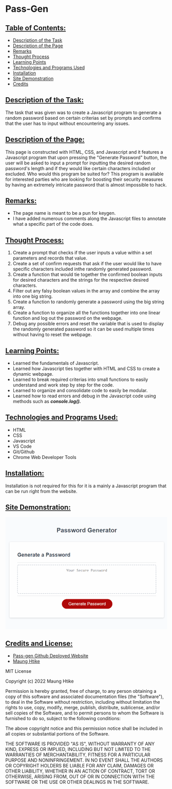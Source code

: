 # Pass-Gen

## <ins> Table of Contents: </ins>

- [Description of the Task](#description-of-the-task)
- [Description of the Page](#description-of-the-page)
- [Remarks](#remarks)
- [Thought Process](#thought-process)
- [Learning Points](#learning-points)
- [Technologies and Programs Used](#technologies-and-programs-used)
- [Installation](#installation)
- [Site Demonstration](#site-demonstration)
- [Credits](#credits)


## <ins> Description of the Task: </ins>

The task that was given was to create a Javascript program to generate a random password based on certain criterias set by prompts and confirms that the user has to input without encountering any issues.  

## <ins> Description of the Page: </ins>

This page is constructed with HTML, CSS, and Javascript and it features a Javascript program that upon pressing the "Generate Password" button, the user will be asked to input a prompt for inputting the desired random password's length and if they would like certain characters included or excluded. Who would this program be suited for? This program is available for interested parties who are looking for boosting their security measures by having an extremely intricate password that is almost impossible to hack. 

## <ins> Remarks: </ins>

- The page name is meant to be a pun for keygen.
- I have added numerous comments along the Javascript files to annotate what a specific part of the code does.

## <ins> Thought Process: </ins>

1. Create a prompt that checks if the user inputs a value within a set parameters and records that value.
2. Create a set of confirm requests that ask if the user would like to have specific characters included inthe randomly generated password.
3. Create a function that would tie together the confirmed boolean inputs for desired characters and the strings for the respective desired characters.
4. Filter out any falsy boolean values in the array and combine the array into one big string.
5. Create a function to randomly generate a password using the big string array.
6. Create a function to organize all the functions together into one linear function and log out the password on the webpage.
7. Debug any possible errors and reset the variable that is used to display the randomly generated password so it can be used multiple times without having to reset the webpage.

## <ins> Learning Points: </ins>

- Learned the fundamentals of Javascript.
- Learned how Javascript ties together with HTML and CSS to create a dynamic webpage.
- Learned to break required criterias into small functions to easily understand and work step by step for the code.
- Learned to organize and consolidate code to easily be modular.
- Learned how to read errors and debug in the Javascript code using methods such as ***console.log().***

## <ins> Technologies and Programs Used: </ins>

- HTML
- CSS
- Javascript
- VS Code
- Git/Github
- Chrome Web Developer Tools

## <ins> Installation: </ins>

Installation is not required for this for it is a mainly a Javascript program that can be run right from the website.

## <ins> Site Demonstration: </ins>

![Site Demonstration](./assets/images/site-demonstration.gif)

## <ins> Credits and License: </ins>

- [Pass-gen Github Deployed Website](https://sfzmango.github.io/Pass-gen/)
- [Maung Htike](https://github.com/Sfzmango)

MIT License

Copyright (c) 2022 Maung Htike

Permission is hereby granted, free of charge, to any person obtaining a copy
of this software and associated documentation files (the "Software"), to deal
in the Software without restriction, including without limitation the rights
to use, copy, modify, merge, publish, distribute, sublicense, and/or sell
copies of the Software, and to permit persons to whom the Software is
furnished to do so, subject to the following conditions:

The above copyright notice and this permission notice shall be included in all
copies or substantial portions of the Software.

THE SOFTWARE IS PROVIDED "AS IS", WITHOUT WARRANTY OF ANY KIND, EXPRESS OR
IMPLIED, INCLUDING BUT NOT LIMITED TO THE WARRANTIES OF MERCHANTABILITY,
FITNESS FOR A PARTICULAR PURPOSE AND NONINFRINGEMENT. IN NO EVENT SHALL THE
AUTHORS OR COPYRIGHT HOLDERS BE LIABLE FOR ANY CLAIM, DAMAGES OR OTHER
LIABILITY, WHETHER IN AN ACTION OF CONTRACT, TORT OR OTHERWISE, ARISING FROM,
OUT OF OR IN CONNECTION WITH THE SOFTWARE OR THE USE OR OTHER DEALINGS IN THE
SOFTWARE.

